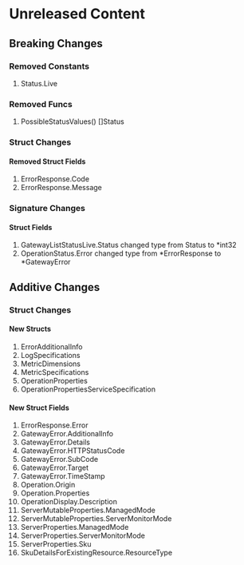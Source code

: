 # Unreleased Content

## Breaking Changes

### Removed Constants

1. Status.Live

### Removed Funcs

1. PossibleStatusValues() []Status

### Struct Changes

#### Removed Struct Fields

1. ErrorResponse.Code
1. ErrorResponse.Message

### Signature Changes

#### Struct Fields

1. GatewayListStatusLive.Status changed type from Status to *int32
1. OperationStatus.Error changed type from *ErrorResponse to *GatewayError

## Additive Changes

### Struct Changes

#### New Structs

1. ErrorAdditionalInfo
1. LogSpecifications
1. MetricDimensions
1. MetricSpecifications
1. OperationProperties
1. OperationPropertiesServiceSpecification

#### New Struct Fields

1. ErrorResponse.Error
1. GatewayError.AdditionalInfo
1. GatewayError.Details
1. GatewayError.HTTPStatusCode
1. GatewayError.SubCode
1. GatewayError.Target
1. GatewayError.TimeStamp
1. Operation.Origin
1. Operation.Properties
1. OperationDisplay.Description
1. ServerMutableProperties.ManagedMode
1. ServerMutableProperties.ServerMonitorMode
1. ServerProperties.ManagedMode
1. ServerProperties.ServerMonitorMode
1. ServerProperties.Sku
1. SkuDetailsForExistingResource.ResourceType
